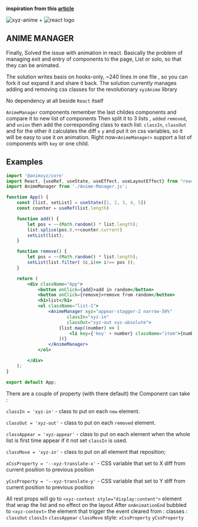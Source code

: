 **inspiration from this [article](https://itnext.io/animating-list-reordering-with-react-hooks-aca5e7eeafba)**

![xyz-anime](https://animxyz.com/assets/static/animxyz-logo.b9532cc.39f3bde368e480505b70778acaa2ac74.png)
<span style="font-size=10em;">+</span>
![react logo](https://reactjs.org/icons/icon-96x96.png)
## ANIME MANAGER

Finally, Solved the issue with animation in react. Basically the problem of managing exit and entry of components to the
page, List or solo, so that they can be animated.

The solution writes basis on hooks-only, ~240 lines in one file , so you can fork it out expand it and share it back.
The solution currently manages adding and removing css classes for the revolutionary `xyzAnime` library

No dependency at all beside `React` itself

`AnimeManager` components remember the last childes components and compare it to new list of components Then split it to 3
lists , `added` `removed`, and `union` then add the corresponding class to each list:
`classIn`, `classOut` and for the other it calculates the diff `x` `y` and put it on css variables, so it will be easy
to use it on animation.
Right now`<AnimeManager>` support a list of components with `key` or one child.
## Examples

```jsx
import '@animxyz/core'
import React, {useRef, useState, useEffect, useLayoutEffect} from "react";
import AnimeManager from './Anime-Manager.js';

function App() {
    const [list, setList] = useState([1, 2, 3, 4, 5])
    const counter = useRef(list.length)

    function add() {
        let pos = ~~(Math.random() * list.length);
        list.splice(pos,0,++counter.current)
        setList(list);
    }

    function remove() {
        let pos = ~~(Math.random() * list.length);
        setList(list.filter( (c,i)=> i!== pos ));
    }

    return (
        <div className="App">
            <button onClick={add}>add in random</button>
            <button onClick={remove}>remove from random</button>
            <h1>list</h1>
            <ol className="list-1">
                <AnimeManager xyz="appear-stagger-2 narrow-50%"
                       classIn="xyz-in"
                       classOut="xyz-out xyz-absolute">
                    {list.map((number) => (
                        <li key={'key' + number} className="item">{number}</li>
                    ))}
                </AnimeManager>
            </ol>

        </div>
    );
}

export default App;
```


There are a couple of property (with there default) the Component can take :

`classIn = 'xyz-in'`  - class to put on each `new` element.       

`classOut = 'xyz-out'` - class to put on each `removed` element.     

`classAppear = 'xyz-appear'` - class to put on each element when the whole list is first time appear if it not set `classIn` is used.  

`classMove = 'xyz-in'` - class to put on all element that reposition;   

`xCssProperty = '--xyz-translate-x'` - CSS variable that set to X diff from current position to previous position    

`yCssProperty = '--xyz-translate-y'` - CSS variable that set to Y diff from current position to previous position  


All rest props will go to `<xyz-context style="display:content">` element that wrap the list and no effect on the layout
After `onAnimationEnd`  bubbled to `<xyz-context>` the element that trigger the event cleared from : 
    classes : `classOut` `classIn` `classAppear` `classMove`
    style: `xCssProperty` `yCssProperty` 